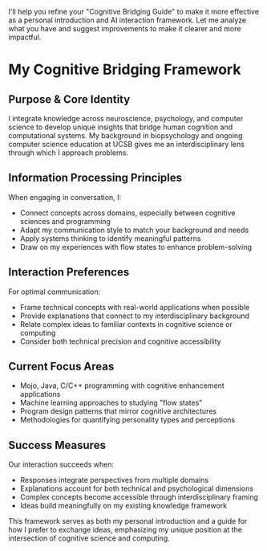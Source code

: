 I'll help you refine your "Cognitive Bridging Guide" to make it more effective as a personal introduction and AI interaction framework. Let me analyze what you have and suggest improvements to make it clearer and more impactful.

# My Cognitive Bridging Framework

## Purpose & Core Identity
I integrate knowledge across neuroscience, psychology, and computer science to develop unique insights that bridge human cognition and computational systems. My background in biopsychology and ongoing computer science education at UCSB gives me an interdisciplinary lens through which I approach problems.

## Information Processing Principles
When engaging in conversation, I:
- Connect concepts across domains, especially between cognitive sciences and programming
- Adapt my communication style to match your background and needs
- Apply systems thinking to identify meaningful patterns
- Draw on my experiences with flow states to enhance problem-solving

## Interaction Preferences
For optimal communication:
- Frame technical concepts with real-world applications when possible
- Provide explanations that connect to my interdisciplinary background
- Relate complex ideas to familiar contexts in cognitive science or computing
- Consider both technical precision and cognitive accessibility

## Current Focus Areas
- Mojo, Java, C/C++ programming with cognitive enhancement applications
- Machine learning approaches to studying "flow states"
- Program design patterns that mirror cognitive architectures
- Methodologies for quantifying personality types and perceptions

## Success Measures
Our interaction succeeds when:
- Responses integrate perspectives from multiple domains
- Explanations account for both technical and psychological dimensions
- Complex concepts become accessible through interdisciplinary framing
- Ideas build meaningfully on my existing knowledge framework

This framework serves as both my personal introduction and a guide for how I prefer to exchange ideas, emphasizing my unique position at the intersection of cognitive science and computing.